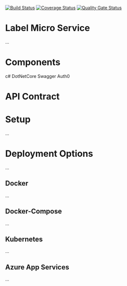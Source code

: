 [![Build Status](https://github.com/sowens81/LabelPromoPool/workflows/label/badge.svg)](https://github.com/sowens81/LabelPromoPool/actions) [![Coverage Status](https://coveralls.io/repos/github/sowens81/LabelPromoPool/badge.svg)](https://coveralls.io/github/sowens81/LabelPromoPool) [![Quality Gate Status](https://sonarcloud.io/api/project_badges/measure?project=sowens81_LabelPromoPool&metric=alert_status)](https://sonarcloud.io/dashboard?id=sowens81_LabelPromoPool)

# Label Micro Service
...

# Components
c#
DotNetCore
Swagger
Auth0

# API Contract


# Setup
...

# Deployment Options
...

## Docker
...

## Docker-Compose
...


## Kubernetes
...

## Azure App Services
...

